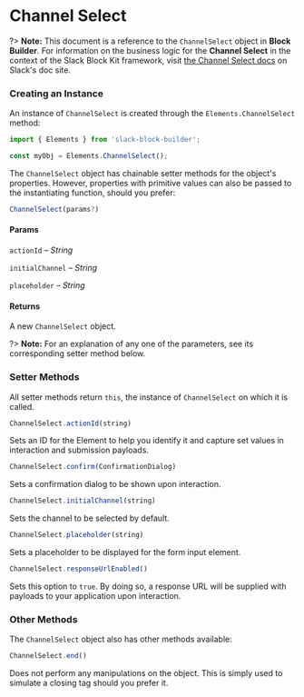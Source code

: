 # Channel Select

?> **Note:** This document is a reference to the `ChannelSelect` object in **Block Builder**. For information on the business logic for the **Channel Select** in the context of the Slack Block Kit framework, visit [the Channel Select docs](https:&#x2F;&#x2F;api.slack.com&#x2F;reference&#x2F;block-kit&#x2F;block-elements#channel_select) on Slack's doc site.

### Creating an Instance 

An instance of `ChannelSelect` is created through the `Elements.ChannelSelect` method:

```javascript
import { Elements } from 'slack-block-builder';

const myObj = Elements.ChannelSelect();
```


The `ChannelSelect` object has chainable setter methods for the object's properties. However, properties with primitive values can also be passed to the instantiating function, should you prefer:

```javascript
ChannelSelect(params?)
```

#### Params

`actionId` – *String*

`initialChannel` – *String*

`placeholder` – *String*

#### Returns

A new `ChannelSelect` object.

?> **Note:** For an explanation of any one of the parameters, see its corresponding setter method below.

### Setter Methods

All setter methods return `this`, the instance of `ChannelSelect` on which it is called.

```javascript
ChannelSelect.actionId(string)
```

Sets an ID for the Element to help you identify it and capture set values in interaction and submission payloads.
```javascript
ChannelSelect.confirm(ConfirmationDialog)
```

Sets a confirmation dialog to be shown upon interaction.
```javascript
ChannelSelect.initialChannel(string)
```

Sets the channel to be selected by default.
```javascript
ChannelSelect.placeholder(string)
```

Sets a placeholder to be displayed for the form input element.
```javascript
ChannelSelect.responseUrlEnabled()
```

Sets this option to `true`. By doing so, a response URL will be supplied with payloads to your application upon interaction.


### Other Methods

The `ChannelSelect` object also has other methods available:

```javascript
ChannelSelect.end()
```

Does not perform any manipulations on the object. This is simply used to simulate a closing tag should you prefer it.

